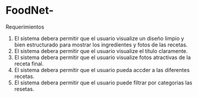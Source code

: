 # FoodNet-
Requerimientos

1) El sistema debera permitir que el usuario visualize un diseño limpio y bien estructurado para mostrar los ingredientes y fotos de las recetas.
2) El sistema debera permitir que el usuario visualize el título claramente.
3) El sistema debera permitir que el usuario visualize fotos atractivas de la receta final.
4) El sistema debera permitir que el usuario pueda accder a las diferentes recetas.
5) El sistema debera permitir que el usuario puede filtrar por categorias las resetas.


